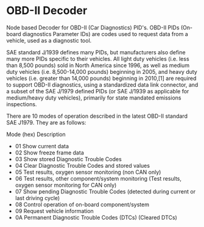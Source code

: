 # OBD-II Decoder
Node based Decoder for OBD-II (Car Diagnostics) PID's. OBD-II PIDs (On-board diagnostics Parameter IDs) are codes used to request data from a vehicle, used as a diagnostic tool.

SAE standard J/1939 defines many PIDs, but manufacturers also define many more PIDs specific to their vehicles. All light duty vehicles (i.e. less than 8,500 pounds) sold in North America since 1996, as well as medium duty vehicles (i.e. 8,500-14,000 pounds) beginning in 2005, and heavy duty vehicles (i.e. greater than 14,000 pounds) beginning in 2010,[1] are required to support OBD-II diagnostics, using a standardized data link connector, and a subset of the SAE J/1979 defined PIDs (or SAE J/1939 as applicable for medium/heavy duty vehicles), primarily for state mandated emissions inspections.

There are 10 modes of operation described in the latest OBD-II standard SAE J1979. They are as follows:

Mode (hex)	Description
* 01	Show current data
* 02	Show freeze frame data
* 03	Show stored Diagnostic Trouble Codes
* 04	Clear Diagnostic Trouble Codes and stored values
* 05	Test results, oxygen sensor monitoring (non CAN only)
* 06	Test results, other component/system monitoring (Test results, oxygen sensor monitoring for CAN only)
* 07	Show pending Diagnostic Trouble Codes (detected during current or last driving cycle)
* 08	Control operation of on-board component/system
* 09	Request vehicle information
* 0A	Permanent Diagnostic Trouble Codes (DTCs) (Cleared DTCs)
